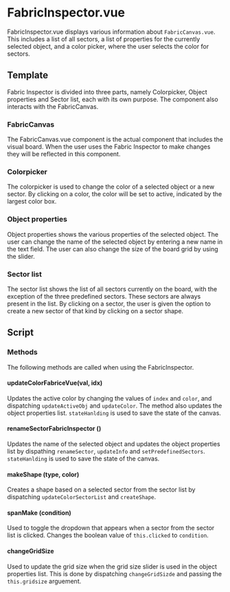 # FabricInspector.vue

FabricInspector.vue displays various information about `FabricCanvas.vue`. This includes a list of all sectors, a list of properties for the currently selected object, and a color picker, where the user selects the color for sectors.

## Template

Fabric Inspector is divided into three parts, namely Colorpicker, Object properties and Sector list, each with its own purpose. 
The component also interacts with the FabricCanvas.

### FabricCanvas 
The FabricCanvas.vue component is the actual 
component that includes the visual board. 
When the user uses the Fabric Inspector to make changes 
they will be reflected in this component. 

### Colorpicker

The colorpicker is used to change the color of a selected
object or a new sector. By clicking on a color, the color will be set to active, indicated by the largest color box.

### Object properties

Object properties shows the various properties of the selected object.
The user can change the name of the selected object by entering a new name
in the text field. The user can also change the size of the board grid by using
the slider. 

### Sector list

The sector list shows the list of all sectors 
currently on the board, with the exception of the three
predefined sectors. These sectors are always present in the list.
By clicking on a sector, the user is given the option to create a new sector
of that kind by clicking on a sector shape.

## Script

### Methods

The following methods are called when using the FabricInspector. 

#### updateColorFabriceVue(val, idx)

Updates the active color by changing the values of
`index` and `color`, and dispatching `updateActiveObj` 
and `updateColor`. The method also updates the object properties 
list. `stateHanlding` is used to save the state of the canvas. 

#### renameSectorFabricInspector ()

Updates the name of the selected object and updates 
the object properties list by dispathing `renameSector`, `updateInfo` and `setPredefinedSectors`.
`stateHanlding` is used to save the state of the canvas. 

#### makeShape (type, color)

Creates a shape based on a selected sector from the sector list by 
dispatching `updateColorSectorList` and `createShape`.

#### spanMake (condition)

Used to toggle the dropdown that appears when a sector from the
sector list is clicked. Changes the boolean value of `this.clicked` to `condition`.

#### changeGridSize

Used to update the grid size when the grid size
slider is used in the object properties list. This is done by dispatching
`changeGridSizde` and passing the `this.gridsize` arguement.
 
